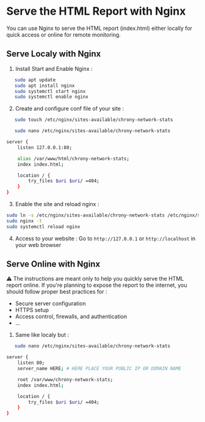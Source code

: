 # Serve the HTML Report with Nginx

You can use Nginx to serve the HTML report (index.html) either locally for quick access or online for remote monitoring.

## Serve Localy with Nginx

1. Install Start and Enable Nginx :
```bash
   sudo apt update
   sudo apt install nginx
   sudo systemctl start nginx
   sudo systemctl enable nginx
```
2. Create and configure conf file of your site :
```bash
   sudo touch /etc/nginx/sites-available/chrony-network-stats
```
```bash
   sudo nano /etc/nginx/sites-available/chrony-network-stats
```
```bash
server {
    listen 127.0.0.1:80;

    alias /var/www/html/chrony-network-stats;
    index index.html;

    location / {
        try_files $uri $uri/ =404;
    }
}
```
3. Enable the site and reload nginx :
```bash
sudo ln -s /etc/nginx/sites-available/chrony-network-stats /etc/nginx/sites-enabled/chrony-network-stats
sudo nginx -t 
sudo systemctl reload nginx
```
4. Access to your website : 
Go to `http://127.0.0.1` or `http://localhost` in your web browser
## Serve Online with Nginx

⚠️ The instructions are meant only to help you quickly serve the HTML report online. If you're planning to expose the report to the internet, you should follow proper best practices for :

- Secure server configuration
- HTTPS setup
- Access control, firewalls, and authentication
- ...


1. Same like localy but : 
```bash
   sudo nano /etc/nginx/sites-available/chrony-network-stats
```
```bash
server {
    listen 80;
    server_name HERE; # HERE PLACE YOUR PUBLIC IP OR DOMAIN NAME

    root /var/www/chrony-network-stats;
    index index.html;

    location / {
        try_files $uri $uri/ =404;
    }
}
```


